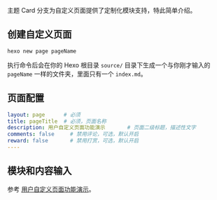 主题 Card 分支为自定义页面提供了定制化模块支持，特此简单介绍。

## 创建自定义页面

```
hexo new page pageName
```

执行命令后会在你的 Hexo 根目录 `source/` 目录下生成一个与你刚才输入的 `pageName` 一样的文件夹，里面只有一个 `index.md`。

## 页面配置

```yml
layout: page      # 必须
title: pageTitle  # 必须，页面名称
description: 用户自定义页面功能演示       # 页面二级标题，描述性文字
comments: false     # 禁用评论，可选，默认开启
reward: false       # 禁用打赏，可选，默认开启
----
```

## 模块和内容输入

参考 [用户自定义页面功能演示](http://imys.net/custom/)。